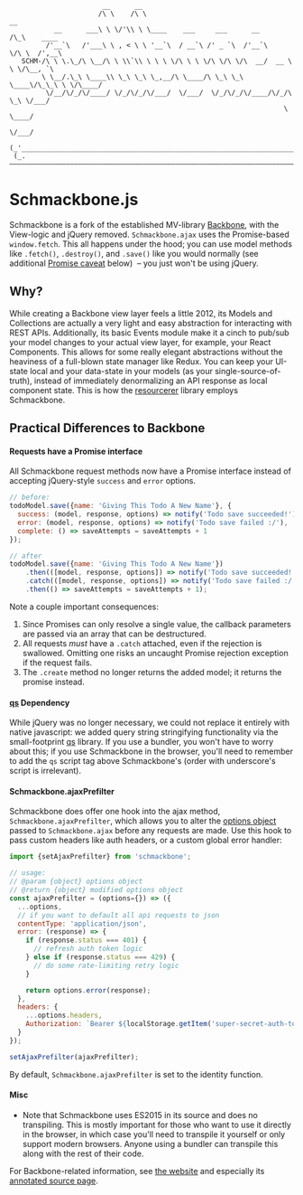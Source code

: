 ```
                       __      __
                      /\ \    /\ \                                   __
           __      ___\ \ \/'\\ \ \____    ___     ___      __      /\_\    ____
         /'__`\   /'___\ \ , < \ \ '__`\  / __`\ /' _ `\  /'__`\    \/\ \  /',__\
   SCHM-/\ \ \.\_/\ \__/\ \ \\`\\ \ \ \ \/\ \ \ \/\ \/\ \/\  __/  __ \ \ \/\__, `\
        \ \__/.\_\ \____\\ \_\ \_\ \_,__/\ \____/\ \_\ \_\ \____\/\_\_\ \ \/\____/
         \/__/\/_/\/____/ \/_/\/_/\/___/  \/___/  \/_/\/_/\/____/\/_/\ \_\ \/___/
                                                                    \ \____/
                                                                     \/___/
 (_'______________________________________________________________________________'_)
 (_.——————————————————————————————————————————————————————————————————————————————._)
```

# Schmackbone.js

Schmackbone is a fork of the established MV-library [Backbone](https://github.com/jashkenas/backbone), with the View-logic and
jQuery removed. `Schmackbone.ajax` uses the Promise-based `window.fetch`. This all happens under the hood; you can use model methods
like `.fetch()`, `.destroy()`, and `.save()` like you would normally (see additional [Promise caveat](#requests-have-a-promise-interface) below)
&nbsp;&ndash;&nbsp;you just won't be using jQuery.

## Why?

While creating a Backbone view layer feels a little 2012, its Models and Collections are actually a very light and easy abstraction
for interacting with REST APIs. Additionally, its basic Events module make it a cinch to pub/sub your model changes to your actual
view layer, for example, your React Components. This allows for some really elegant abstractions without the heaviness of a full-blown
state manager like Redux. You can keep your UI-state local and your data-state in your models (as your single-source-of-truth), instead
of immediately denormalizing an API response as local component state. This is how the [resourcerer](https://github.com/SiftScience/resourcerer)
library employs Schmackbone.

## Practical Differences to Backbone

#### Requests have a Promise interface

All Schmackbone request methods now have a Promise interface instead of accepting jQuery-style `success` and `error` options.

```js
// before:
todoModel.save({name: 'Giving This Todo A New Name'}, {
  success: (model, response, options) => notify('Todo save succeeded!'),
  error: (model, response, options) => notify('Todo save failed :/'),
  complete: () => saveAttempts = saveAttempts + 1
});

// after
todoModel.save({name: 'Giving This Todo A New Name'})
    .then(([model, response, options]) => notify('Todo save succeeded!'))
    .catch(([model, response, options]) => notify('Todo save failed :/'))
    .then(() => saveAttempts = saveAttempts + 1);
```

Note a couple important consequences:

1. Since Promises can only resolve a single value, the callback parameters are passed via an array that can be destructured.
1. All requests _must_ have a `.catch` attached, even if the rejection is swallowed. Omitting one risks an uncaught Promise rejection exception if the request fails.
1. The `.create` method no longer returns the added model; it returns the promise instead.

#### [qs](https://github.com/ljharb/qs) Dependency

While jQuery was no longer necessary, we could not replace it entirely with native javascript: we added query string stringifying
functionality via the small-footprint [qs](https://github.com/ljharb/qs) library. If you use a bundler, you won't have to worry
about this; if you use Schmackbone in the browser, you'll need to remember to add the `qs` script tag above Schmackbone's (order with
underscore's script is irrelevant).

#### Schmackbone.ajaxPrefilter

Schmackbone does offer one hook into the ajax method, `Schmackbone.ajaxPrefilter`, which allows you to alter the
[options object](https://github.com/noahgrant/schmackbone/blob/1e3c385be522ddb0938f1552cef9620dedd4eb0f/schmackbone.js#L1486)
passed to `Schmackbone.ajax` before any requests are made. Use this hook to pass custom headers like auth headers, or a custom
global error handler:

```js
import {setAjaxPrefilter} from 'schmackbone';

// usage:
// @param {object} options object
// @return {object} modified options object
const ajaxPrefilter = (options={}) => ({
  ...options,
  // if you want to default all api requests to json
  contentType: 'application/json',
  error: (response) => {
    if (response.status === 401) {
      // refresh auth token logic
    } else if (response.status === 429) {
      // do some rate-limiting retry logic
    }

    return options.error(response);
  },
  headers: {
    ...options.headers,
    Authorization: `Bearer ${localStorage.getItem('super-secret-auth-token')}`
  }
});

setAjaxPrefilter(ajaxPrefilter);
```

By default, `Schmackbone.ajaxPrefilter` is set to the identity function.

#### Misc

* Note that Schmackbone uses ES2015 in its source and does no transpiling. This is mostly important for those who want
  to use it directly in the browser, in which case you'll need to transpile it yourself or only support modern browsers.
  Anyone using a bundler can transpile this along with the rest of their code.

For Backbone-related information, see [the website](https://backbonejs.org) and especially its [annotated source page](https://backbonejs.org/docs/backbone.html).
